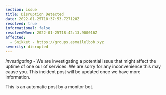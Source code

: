 ```yaml
---
section: issue
title: Disruption Detected
date: 2022-01-25T18:37:53.727128Z
resolved: true
informational: false
resolvedWhen: 2022-01-25T18:42:13.900016Z
affected:
  - Snikket - https://groups.esmailelbob.xyz
severity: disrupted
---
```

*Investigating* - We are investigating a potential issue that might affect the uptime of one our of services. We are sorry for any inconvenience this may cause you. This incident post will be updated once we have more information.

This is an automatic post by a monitor bot.
        